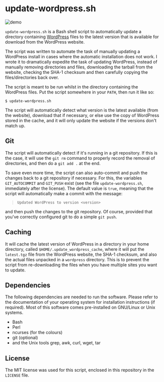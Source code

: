 # update-wordpress.sh

![demo](https://sandervenema.ch/wp-content/uploads/demo.gif)

`update-wordpress.sh` is a Bash shell script to automatically update
a directory containing [WordPress](https://www.wordpress.org) files to the
latest version that is available for download from the WordPress website. 

The script was written to automate the task of manually updating a WordPress
install in cases where the automatic installation does not work. I wrote it to
dramatically expedite the task of updating WordPress, instead of manually
removing directories and files, downloading the tarball from the website,
checking the SHA-1 checksum and then carefully copying the files/directories
back over.

The script is meant to be run whilst in the directory containing the WordPress
files. Put the script somewhere in your `PATH`, then run it like so:

```
$ update-wordpress.sh
```

The script will automatically detect what version is the latest available (from
the website), download that if necessary, or else use the copy of WordPress 
stored in the cache, and it will only update the website if the versions don't
match up.

## Git

The script will automatically detect if it's running in a git repository. If
this is the case, it will use the `git rm` command to properly record the
removal of directories, and then do a `git add .` at the end.

To save even more time, the script can also auto-commit and push the changes
back to a git repository if necessary. For this, the variables `GIT_AUTOCOMMIT`
and `GIT_PUSH` exist (see the file `update-wordpress.sh`, immediately after the
license). The default value is `true`, meaning that the script will
automatically make a commit with the message:

> `Updated WordPress to version <version>`

and then push the changes to the git repository. Of course, provided that
you've correctly configured git to do a simple `git push`.

## Caching

It will cache the latest version of WordPress in a directory in your
home directory, called `$HOME/.update_wordpress_cache`, where it will put the
`latest.tgz` file from the WordPress website, the SHA-1 checksum, and also the
actual files unpacked in a `wordpress` directory. This is to prevent the script
from re-downloading the files when you have multiple sites you want to update.

## Dependencies

The following dependencies are needed to run the software. Please refer to the
documentation of your operating system for installation instructions (if
required). Most of this software comes pre-installed on GNU/Linux or Unix
systems.

* Bash
* Perl
* ncurses (for the colours)
* git (optional)
* and the Unix tools grep, awk, curl, wget, tar

## License

The MIT license was used for this script, enclosed in this repository in the
`LICENSE` file.
